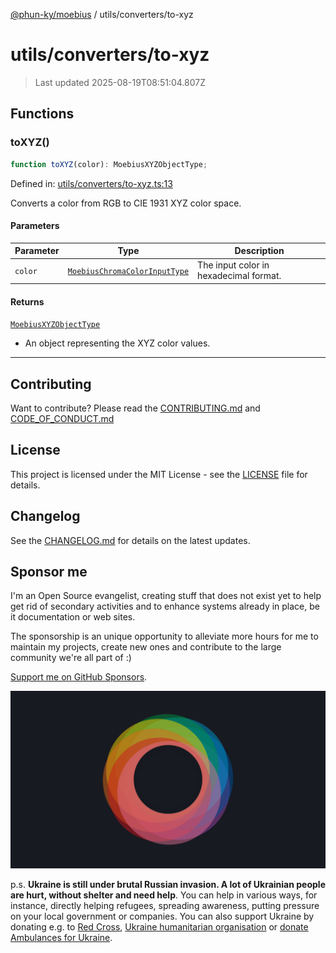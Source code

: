 [@phun-ky/moebius](../../README.md) / utils/converters/to-xyz

# utils/converters/to-xyz

> Last updated 2025-08-19T08:51:04.807Z

##

## Functions

### toXYZ()

```ts
function toXYZ(color): MoebiusXYZObjectType;
```

Defined in: [utils/converters/to-xyz.ts:13](https://github.com/phun-ky/moebius/blob/main/src/utils/converters/to-xyz.ts#L13)

Converts a color from RGB to CIE 1931 XYZ color space.

#### Parameters

| Parameter | Type                                                                        | Description                            |
| --------- | --------------------------------------------------------------------------- | -------------------------------------- |
| `color`   | [`MoebiusChromaColorInputType`](../../types.md#moebiuschromacolorinputtype) | The input color in hexadecimal format. |

#### Returns

[`MoebiusXYZObjectType`](../../types.md#moebiusxyzobjecttype)

- An object representing the XYZ color values.

---

## Contributing

Want to contribute? Please read the [CONTRIBUTING.md](https://github.com/phun-ky/moebius/blob/main/CONTRIBUTING.md) and [CODE_OF_CONDUCT.md](https://github.com/phun-ky/moebius/blob/main/CODE_OF_CONDUCT.md)

## License

This project is licensed under the MIT License - see the [LICENSE](https://github.com/phun-ky/moebius/blob/main/LICENSE) file for details.

## Changelog

See the [CHANGELOG.md](https://github.com/phun-ky/moebius/blob/main/CHANGELOG.md) for details on the latest updates.

## Sponsor me

I'm an Open Source evangelist, creating stuff that does not exist yet to help get rid of secondary activities and to enhance systems already in place, be it documentation or web sites.

The sponsorship is an unique opportunity to alleviate more hours for me to maintain my projects, create new ones and contribute to the large community we're all part of :)

[Support me on GitHub Sponsors](https://github.com/sponsors/phun-ky).

![logo](https://github.com/phun-ky/moebius/blob/main/public/images/logo/logo-ring.png?raw=true)

p.s. **Ukraine is still under brutal Russian invasion. A lot of Ukrainian people are hurt, without shelter and need help**. You can help in various ways, for instance, directly helping refugees, spreading awareness, putting pressure on your local government or companies. You can also support Ukraine by donating e.g. to [Red Cross](https://www.icrc.org/en/donate/ukraine), [Ukraine humanitarian organisation](https://savelife.in.ua/en/donate-en/#donate-army-card-weekly) or [donate Ambulances for Ukraine](https://www.gofundme.com/f/help-to-save-the-lives-of-civilians-in-a-war-zone).
